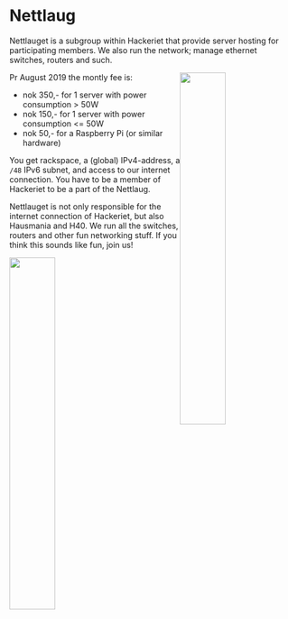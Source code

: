 # Nettlaug

Nettlauget is a subgroup within Hackeriet that provide server hosting for participating members. We also run the network; manage ethernet switches, routers and such.

<img style="float: right;" src="https://hackeriet.no/images/nettlaug/IMG_20141028_215110.jpg" width=40%>

Pr August 2019 the montly fee is:

* nok 350,- for 1 server with power consumption > 50W
* nok 150,- for 1 server with power consumption <= 50W
* nok 50,- for a Raspberry Pi (or similar hardware)

You get rackspace, a (global) IPv4-address, a `/48` IPv6 subnet, and access to our internet connection. You have to be a member of Hackeriet to be a part of the Nettlaug.

Nettlauget is not only responsible for the internet connection of Hackeriet, but also Hausmania and H40. We run all the switches, routers and other fun networking stuff. If you think this sounds like fun, join us!

<img src="https://hackeriet.no/images/nettlaug/IMG_20150124_200254.jpg" width=40%>
